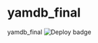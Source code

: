 # yamdb_final
yamdb_final
![Deploy badge](https://github.com/YuriyPukinskis/yamdb_final/actions/workflows/yamdb_workflow.yml/badge.svg)
